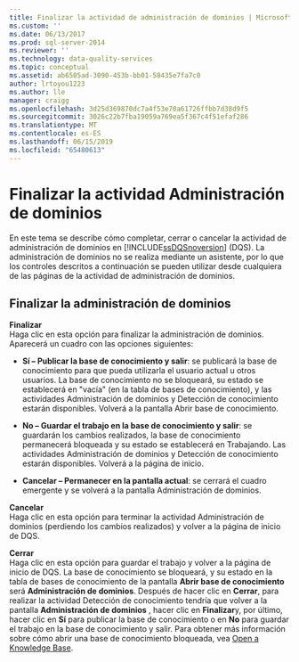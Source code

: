 ```yaml
---
title: Finalizar la actividad de administración de dominios | Microsoft Docs
ms.custom: ''
ms.date: 06/13/2017
ms.prod: sql-server-2014
ms.reviewer: ''
ms.technology: data-quality-services
ms.topic: conceptual
ms.assetid: ab6505ad-3090-453b-bb01-58435e7fa7c0
author: lrtoyou1223
ms.author: lle
manager: craigg
ms.openlocfilehash: 3d25d369870dc7a4f53e70a61726ffbb7d38d9f5
ms.sourcegitcommit: 3026c22b7fba19059a769ea5f367c4f51efaf286
ms.translationtype: MT
ms.contentlocale: es-ES
ms.lasthandoff: 06/15/2019
ms.locfileid: "65480613"
---
```

# <a name="end-the-domain-management-activity"></a>Finalizar la actividad Administración de dominios
  En este tema se describe cómo completar, cerrar o cancelar la actividad de administración de dominios en [!INCLUDE[ssDQSnoversion](../includes/ssdqsnoversion-md.md)] (DQS). La administración de dominios no se realiza mediante un asistente, por lo que los controles descritos a continuación se pueden utilizar desde cualquiera de las páginas de la actividad de administración de dominios.  
  
## <a name="end-domain-management"></a>Finalizar la administración de dominios  
 **Finalizar**  
 Haga clic en esta opción para finalizar la administración de dominios. Aparecerá un cuadro con las opciones siguientes:  
  
-   **Sí – Publicar la base de conocimiento y salir**: se publicará la base de conocimiento para que pueda utilizarla el usuario actual u otros usuarios. La base de conocimiento no se bloqueará, su estado se establecerá en "vacía" (en la tabla de bases de conocimiento), y las actividades Administración de dominios y Detección de conocimiento estarán disponibles. Volverá a la pantalla Abrir base de conocimiento.  
  
-   **No – Guardar el trabajo en la base de conocimiento y salir**: se guardarán los cambios realizados, la base de conocimiento permanecerá bloqueada y su estado se establecerá en Trabajando. Las actividades Administración de dominios y Detección de conocimiento estarán disponibles. Volverá a la página de inicio.  
  
-   **Cancelar – Permanecer en la pantalla actual**: se cerrará el cuadro emergente y se volverá a la pantalla Administración de dominios.  
  
 **Cancelar**  
 Haga clic en esta opción para terminar la actividad Administración de dominios (perdiendo los cambios realizados) y volver a la página de inicio de DQS.  
  
 **Cerrar**  
 Haga clic en esta opción para guardar el trabajo y volver a la página de inicio de DQS. La base de conocimiento se bloqueará, y su estado en la tabla de bases de conocimiento de la pantalla **Abrir base de conocimiento** será **Administración de dominios**. Después de hacer clic en **Cerrar**, para realizar la actividad Detección de conocimiento tendría que volver a la pantalla **Administración de dominios** , hacer clic en **Finalizar**y, por último, hacer clic en **Sí** para publicar la base de conocimiento o en **No** para guardar el trabajo en la base de conocimiento y salir.  Para obtener más información sobre cómo abrir una base de conocimiento bloqueada, vea [Open a Knowledge Base](../../2014/data-quality-services/open-a-knowledge-base.md).  
  
  
